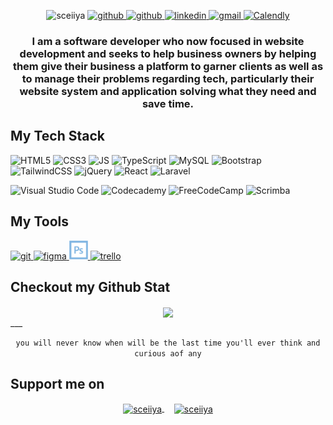 
<p align="center">
  <!-- <img src="https://gpvc.arturio.dev/sceiiya" alt="profile views">  -->
  <img src="https://komarev.com/ghpvc/?username=sceiiya&label=Profile%20views&color=0e75b6&style=flat" alt="sceiiya" />
  <a href="https://github.com/sceiiya">
    <img src="https://img.shields.io/github/followers/sceiiya?label=Github&style=social" alt="github">
  </a>
  <a href="https://twitter.com/intent/follow?screen_name=sceiiya_&tw_p=followbutton">
    <img src="https://img.shields.io/twitter/follow/sceiiya_?label=Twitter&style=social" alt="github">
  </a>
  <a href="https://www.linkedin.com/in/yesimscheidj/">
    <img src="https://img.shields.io/badge/- -%232c3e50?label=LinkedIn&style=social&logo=linkedin" alt="linkedin">
  </a>
  <a href="mailto:sceiiya.official+github@gmail.com">
    <img src="https://img.shields.io/badge/- -%232c3e50?label=Email&style=social&logo=gmail" alt="gmail">
  </a>
  <a href="https://calendly.com/sceiiya/book-a-meeting">
    <img src="https://img.shields.io/badge/- -%232c3e50?label=Book a Meeting with Me&style=social&logo=Google Calendar" alt="Calendly">
  </a>
</p>

<h3 align="center">I am a software developer who now focused in
website development and seeks to help business
owners by helping them give their business a
platform to garner clients as well as to manage
their problems regarding tech, particularly their
website system and application solving what they
need and save time.
</h3>

## My Tech Stack
![HTML5](https://img.shields.io/badge/-HTML5-%232c3e50?style=for-the-badge&logo=HTML5&logoColor=white)
![CSS3](https://img.shields.io/badge/-CSS3-%232c3e50?style=for-the-badge&logo=CSS3&logoColor=white)
![JS](https://img.shields.io/badge/-Javascript-%232c3e50?style=for-the-badge&logo=javascript&logoColor=white)
![TypeScript](https://img.shields.io/badge/typescript-%232c3e50.svg?style=for-the-badge&logo=typescript&logoColor=white)
![MySQL](https://img.shields.io/badge/-mySQL-%232c3e50?style=for-the-badge&logo=mysql&logoColor=white)
![Bootstrap](https://img.shields.io/badge/-Boostrap-%232c3e50?style=for-the-badge&logo=bootstrap&logoColor=white)
![TailwindCSS](https://img.shields.io/badge/-Tailwind-%232c3e50?style=for-the-badge&logo=tailwindcss&logoColor=white)
![jQuery](https://img.shields.io/badge/jquery-%232c3e50.svg?style=for-the-badge&logo=jquery&logoColor=white)
![React](https://img.shields.io/badge/react-%232c3e50.svg?style=for-the-badge&logo=react&logoColor=white)
![Laravel](https://img.shields.io/badge/laravel-%232c3e50.svg?style=for-the-badge&logo=laravel&logoColor=white)

![Visual Studio Code](https://img.shields.io/badge/Visual%20Studio%20Code-%232c3e50.svg?style=for-the-badge&logo=visual-studio-code&logoColor=white)
![Codecademy](https://img.shields.io/badge/Codecademy-%232c3e50?style=for-the-badge&logo=codecademy&logoColor=white)
![FreeCodeCamp](https://img.shields.io/badge/Freecodecamp-%232c3e50.svg?&style=for-the-badge&logo=freecodecamp&logoColor=white)
![Scrimba](https://img.shields.io/badge/scrimba-%232c3e50?style=for-the-badge&logo=scrimba&logoColor=white)

## My Tools
<p align="left">
<a href="https://git-scm.com/" target="_blank" rel="noreferrer">
<img src="https://www.vectorlogo.zone/logos/git-scm/git-scm-icon.svg" alt="git" width="30" height="30"/>
</a> 
<a href="https://www.figma.com/" target="_blank" rel="noreferrer">
<img src="https://raw.githubusercontent.com/yurijserrano/Github-Profile-Readme-Logos/master/tools/figma.png" alt="figma" width="30" height="30"/>
</a>
<a href="https://www.photoshop.com/en" target="_blank" rel="noreferrer">
<img src="https://raw.githubusercontent.com/devicons/devicon/master/icons/photoshop/photoshop-line.svg" alt="photoshop" width="30" height="30"/>
</a> 
<a href="https://trello.com/en" target="_blank" rel="noreferrer">
<img src="https://raw.githubusercontent.com/danielchatfield/trello-desktop/master/static/Icon.ico" alt="trello" width="30" height="30"/>
</a> 
</p>

## Checkout my Github Stat
<div align="center">
  <a href="https://github.com/anuraghazra/github-readme-stats">
    <img align="center" height=150 src="https://github-readme-stats-scaredmeow.vercel.app/api/top-langs/?username=sceiiya&layout=compact&langs_count=6" />
  </a>
</div>
___

<div align="center">
  
``` you will never know when will be the last time you'll ever think and curious aof any ```
  
</div>

## Support me on
<p align="center">
<a href="https://www.buymeacoffee.com/sceiiya">
<img align="center" src="https://cdn.buymeacoffee.com/buttons/v2/default-yellow.png" height="40" width="180" alt="sceiiya" />
</a>
&nbsp;&nbsp;&nbsp;
<a href="https://ko-fi.com/sceiiya">
<img align="center" src="https://cdn.ko-fi.com/cdn/kofi3.png?v=3" height="40" width="180" alt="sceiiya" />
</a>
</p>
<br><br>

